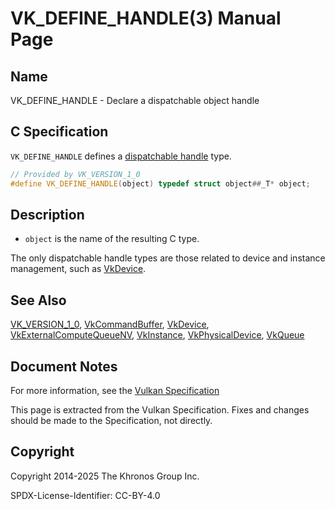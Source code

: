 # VK\_DEFINE\_HANDLE(3) Manual Page

## Name

VK\_DEFINE\_HANDLE - Declare a dispatchable object handle



## [](#_c_specification)C Specification

`VK_DEFINE_HANDLE` defines a [dispatchable handle](https://registry.khronos.org/vulkan/specs/latest/html/vkspec.html#fundamentals-objectmodel-overview) type.

```c++
// Provided by VK_VERSION_1_0
#define VK_DEFINE_HANDLE(object) typedef struct object##_T* object;
```

## [](#_description)Description

- `object` is the name of the resulting C type.

The only dispatchable handle types are those related to device and instance management, such as [VkDevice](https://registry.khronos.org/vulkan/specs/latest/man/html/VkDevice.html).

## [](#_see_also)See Also

[VK\_VERSION\_1\_0](https://registry.khronos.org/vulkan/specs/latest/man/html/VK_VERSION_1_0.html), [VkCommandBuffer](https://registry.khronos.org/vulkan/specs/latest/man/html/VkCommandBuffer.html), [VkDevice](https://registry.khronos.org/vulkan/specs/latest/man/html/VkDevice.html), [VkExternalComputeQueueNV](https://registry.khronos.org/vulkan/specs/latest/man/html/VkExternalComputeQueueNV.html), [VkInstance](https://registry.khronos.org/vulkan/specs/latest/man/html/VkInstance.html), [VkPhysicalDevice](https://registry.khronos.org/vulkan/specs/latest/man/html/VkPhysicalDevice.html), [VkQueue](https://registry.khronos.org/vulkan/specs/latest/man/html/VkQueue.html)

## [](#_document_notes)Document Notes

For more information, see the [Vulkan Specification](https://registry.khronos.org/vulkan/specs/latest/html/vkspec.html#VK_DEFINE_HANDLE)

This page is extracted from the Vulkan Specification. Fixes and changes should be made to the Specification, not directly.

## [](#_copyright)Copyright

Copyright 2014-2025 The Khronos Group Inc.

SPDX-License-Identifier: CC-BY-4.0